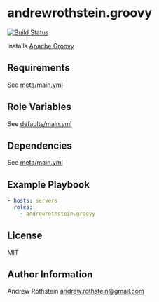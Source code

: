 andrewrothstein.groovy
=========
[![Build Status](https://travis-ci.org/andrewrothstein/ansible-groovy.svg?branch=master)](https://travis-ci.org/andrewrothstein/ansible-groovy)

Installs [Apache Groovy](http://groovy-lang.org/index.html)

Requirements
------------

See [meta/main.yml](meta/main.yml)

Role Variables
--------------

See [defaults/main.yml](defaults/main.yml)

Dependencies
------------

See [meta/main.yml](meta/main.yml)

Example Playbook
----------------

```yml
- hosts: servers
  roles:
    - andrewrothstein.groovy
```

License
-------

MIT

Author Information
------------------

Andrew Rothstein <andrew.rothstein@gmail.com>
